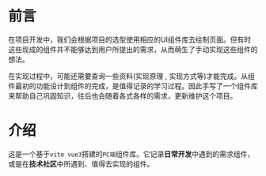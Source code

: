 # 前言
 在项目开发中，我们会根据项目的选型使用相应的UI组件库去绘制页面。但有时这些现成的组件并不能够达到用户所提出的需求，从而萌生了手动实现这些组件的想法。

在实现过程中，可能还需要查询一些资料(实现原理 , 实现方式等)才能完成。从组件最初的功能设计到组件的完成，是值得记录的学习过程。因此手写了一个组件库来帮助自己巩固知识，往后也会随着各式各样的需求，更新维护这个项目。



# 介绍
  这是一个基于`vite vue3`搭建的`PC端`组件库。它记录**日常开发**中遇到的需求组件，或是在**技术社区**中所遇到、值得去实现的组件。


